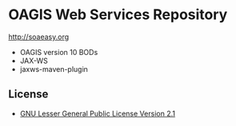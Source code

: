 OAGIS Web Services Repository
===================

http://soaeasy.org

* OAGIS version 10 BODs
* JAX-WS
* jaxws-maven-plugin

License
-------
* [GNU Lesser General Public License Version 2.1](http://www.gnu.org/licenses/lgpl-2.1-standalone.html)